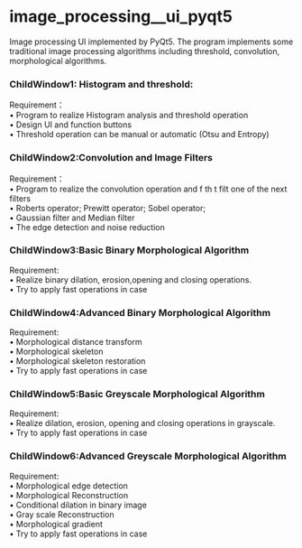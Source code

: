 # image_processing__ui_pyqt5  
Image processing UI implemented by PyQt5. The program implements some traditional image processing algorithms including threshold, convolution, morphological algorithms.

### ChildWindow1: Histogram and threshold:  
Requirement：  
  • Program to realize Histogram analysis and threshold operation  
  • Design UI and function buttons  
  • Threshold operation can be manual or automatic (Otsu and Entropy)  

### ChildWindow2:Convolution and Image Filters  
Requirement：  
   • Program to realize the convolution operation and f th t filt one of the next filters  
   • Roberts operator; Prewitt operator; Sobel operator;  
   • Gaussian filter and Median filter  
   • The edge detection and noise reduction  
    
### ChildWindow3:Basic Binary Morphological Algorithm  
Requirement:  
    • Realize binary dilation, erosion,opening and closing operations.  
    • Try to apply fast operations in case  
    
### ChildWindow4:Advanced Binary Morphological Algorithm  
Requirement:  
    • Morphological distance transform  
    • Morphological skeleton  
    • Morphological skeleton restoration  
    • Try to apply fast operations in case  
    
### ChildWindow5:Basic Greyscale Morphological Algorithm  
Requirement:  
    • Realize dilation, erosion, opening and closing operations in grayscale.  
    • Try to apply fast operations in case  
    
### ChildWindow6:Advanced Greyscale Morphological Algorithm  
Requirement:  
    • Morphological edge detection  
    • Morphological Reconstruction  
    • Conditional dilation in binary image  
    • Gray scale Reconstruction  
    • Morphological gradient  
    • Try to apply fast operations in case  
